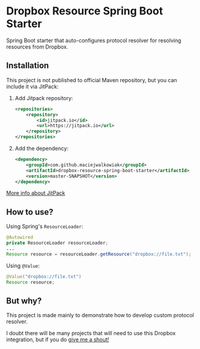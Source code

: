 # Dropbox Resource Spring Boot Starter

Spring Boot starter that auto-configures protocol resolver for resolving resources from Dropbox.

## Installation

This project is not published to official Maven repository, but you can include it via JitPack:

1. Add Jitpack repository:
    ```xml
    <repositories>
        <repository>
            <id>jitpack.io</id>
            <url>https://jitpack.io</url>
        </repository>
    </repositories>
    ```
2. Add the dependency:
    ```xml
    <dependency>
        <groupId>com.github.maciejwalkowiak</groupId>
        <artifactId>dropbox-resource-spring-boot-starter</artifactId>
        <version>master-SNAPSHOT</version>
    </dependency>
    ```
[More info about JitPack](https://jitpack.io/)

## How to use?

Using Spring's `ResourceLoader`:

```java
@Autowired
private ResourceLoader resourceLoader;
...
Resource resource = resourceLoader.getResource("dropbox://file.txt");

```

Using `@Value`:

```java
@Value("dropbox://file.txt") 
Resource resource;
```

## But why?

This project is made mainly to demonstrate how to develop custom protocol resolver. 

I doubt there will be many projects that will need to use this Dropbox integration, but if you do [give me a shout!](http://twitter.com/maciejwalkowiak)